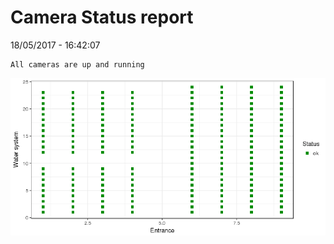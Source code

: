 Camera Status report
================
18/05/2017 - 16:42:07

    All cameras are up and running

![](camreport_files/figure-markdown_github/unnamed-chunk-2-1.png)
